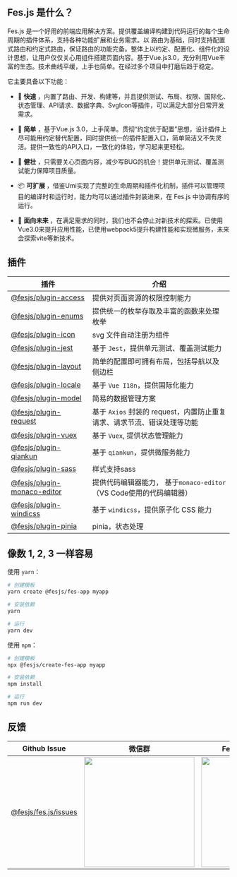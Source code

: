 
## Fes.js 是什么？
Fes.js 是一个好用的前端应用解决方案。提供覆盖编译构建到代码运行的每个生命周期的插件体系，支持各种功能扩展和业务需求。以 路由为基础，同时支持配置式路由和约定式路由，保证路由的功能完备。整体上以约定、配置化、组件化的设计思想，让用户仅仅关心用组件搭建页面内容。基于Vue.js3.0，充分利用Vue丰富的生态。技术曲线平缓，上手也简单。在经过多个项目中打磨后趋于稳定。     

它主要具备以下功能：
- 🚀  __快速__ ，内置了路由、开发、构建等，并且提供测试、布局、权限、国际化、状态管理、API请求、数据字典、SvgIcon等插件，可以满足大部分日常开发需求。  
  
- 🧨  __简单__ ，基于Vue.js 3.0，上手简单。贯彻“约定优于配置”思想，设计插件上尽可能用约定替代配置，同时提供统一的插件配置入口，简单简洁又不失灵活。提供一致性的API入口，一致化的体验，学习起来更轻松。

- 💪  __健壮__ ，只需要关心页面内容，减少写BUG的机会！提供单元测试、覆盖测试能力保障项目质量。

- 📦  __可扩展__ ，借鉴Umi实现了完整的生命周期和插件化机制，插件可以管理项目的编译时和运行时，能力均可以通过插件封装进来，在 Fes.js 中协调有序的运行。

- 📡  __面向未来__ ，在满足需求的同时，我们也不会停止对新技术的探索。已使用Vue3.0来提升应用性能，已使用webpack5提升构建性能和实现微服务，未来会探索vite等新技术。

## 插件

|  插件   | 介绍  | 
|  ----  | ----  |
| [@fesjs/plugin-access](https://winixt.gitee.io/fesjs/zh/reference/plugin/plugins/access.html)  | 提供对页面资源的权限控制能力 | 
| [@fesjs/plugin-enums](https://winixt.gitee.io/fesjs/zh/reference/plugin/plugins/enums.html#%E4%BB%8B%E7%BB%8D)  | 提供统一的枚举存取及丰富的函数来处理枚举 | 
| [@fesjs/plugin-icon](https://winixt.gitee.io/fesjs/zh/reference/plugin/plugins/icon.html#%E4%BB%8B%E7%BB%8D)  | svg 文件自动注册为组件 |  
| [@fesjs/plugin-jest](https://winixt.gitee.io/fesjs/zh/reference/plugin/plugins/jest.html#%E5%90%AF%E7%94%A8%E6%96%B9%E5%BC%8F)  | 基于 `Jest`，提供单元测试、覆盖测试能力 | 
| [ @fesjs/plugin-layout](https://winixt.gitee.io/fesjs/zh/reference/plugin/plugins/layout.html) |  简单的配置即可拥有布局，包括导航以及侧边栏 |
| [@fesjs/plugin-locale](https://winixt.gitee.io/fesjs/zh/reference/plugin/plugins/locale.html#%E4%BB%8B%E7%BB%8D) |  基于 `Vue I18n`，提供国际化能力 |
| [@fesjs/plugin-model](https://winixt.gitee.io/fesjs/zh/reference/plugin/plugins/model.html#%E4%BB%8B%E7%BB%8D) |  简易的数据管理方案 |
| [@fesjs/plugin-request](https://winixt.gitee.io/fesjs/zh/reference/plugin/plugins/request.html#%E5%90%AF%E7%94%A8%E6%96%B9%E5%BC%8F) |  基于 `Axios` 封装的 request，内置防止重复请求、请求节流、错误处理等功能 |
| [@fesjs/plugin-vuex](https://winixt.gitee.io/fesjs/zh/reference/plugin/plugins/vuex.html#%E5%90%AF%E7%94%A8%E6%96%B9%E5%BC%8F) |  基于 `Vuex`, 提供状态管理能力 |
| [@fesjs/plugin-qiankun](https://winixt.gitee.io/fesjs/zh/reference/plugin/plugins/qiankun.html#%E4%BB%8B%E7%BB%8D) |  基于 `qiankun`，提供微服务能力 |
| [@fesjs/plugin-sass](https://winixt.gitee.io/fesjs/zh/reference/plugin/plugins/sass.html#%E4%BB%8B%E7%BB%8D) |  样式支持sass |
| [@fesjs/plugin-monaco-editor](https://winixt.gitee.io/fesjs/zh/reference/plugin/plugins/editor.html#%E4%BB%8B%E7%BB%8D) | 提供代码编辑器能力，  基于`monaco-editor`（VS Code使用的代码编辑器） |
| [@fesjs/plugin-windicss](https://winixt.gitee.io/fesjs/zh/reference/plugin/plugins/windicss.html) | 基于 `windicss`，提供原子化 CSS 能力 |
| [@fesjs/plugin-pinia](https://winixt.gitee.io/fesjs/zh/reference/plugin/plugins/pinia.html) | pinia，状态处理 |

## 像数 1, 2, 3 一样容易
使用 `yarn`：
```bash
# 创建模板
yarn create @fesjs/fes-app myapp

# 安装依赖
yarn 

# 运行
yarn dev
```

使用 `npm`：
```bash
# 创建模板
npx @fesjs/create-fes-app myapp

# 安装依赖
npm install 

# 运行
npm run dev
```

## 反馈

| Github Issue  | 微信群 | Fes.js开源运营小助手 |
| --- | --- | --- |
| [@fesjs/fes.js/issues](../../issues) | <img src="https://i.loli.net/2020/09/11/2XhKtPZd6NFVbDE.png" width="250" /> | <img src="https://i.loli.net/2020/09/16/sxwr62CKhmYOUyV.jpg" height="250"/> |


